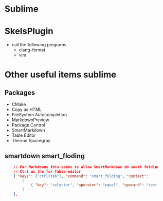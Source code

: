 # Sublime

# SkelsPlugin
  - call the following programs
     + clang-format
     + vim
# Other useful items sublime
## Packages 
  - CMake
  - Copy as HTML
  - FileSystem Autocompletion
  - MarkdownPreview
  - Package Control
  - SmartMarkdown
  - Table Editor
  - Therme Spacegray


## smartdown smart_floding
```json
	// For Markdowns this seems to allow SmartMarkdown do smart folding on all headers in SublimeText4
	// Ctrl as the for Table editor
	{ "keys": ["ctrl+tab"], "command": "smart_folding", "context":
		[
			{ "key": "selector", "operator": "equal", "operand": "text.html.markdown" }
		]
	},
```
